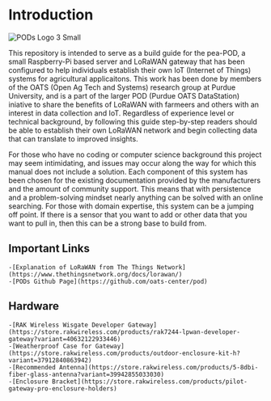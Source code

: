 # **Introduction**

![PODs Logo 3 Small](https://user-images.githubusercontent.com/126691160/222211216-1fea15bd-3a58-41ff-aba7-03c593b22b7b.jpeg)

This repository is intended to serve as a build guide for the pea-POD, a small Raspberry-Pi based server and LoRaWAN gateway that has been configured to help individuals establish their own IoT (Internet of Things) systems for agricultural applicaitons. This work has been done by members of the OATS (Open Ag Tech and Systems) research group at Purdue University, and is a part of the larger POD (Purdue OATS DataStation) iniative to share the benefits of LoRaWAN with farmeers and others with an interest in data collection and IoT. Regardless of experience level or technical background, by following this guide step-by-step readers should be able to establish their own LoRaWAN network and begin collecting data that can translate to improved insights.

For those who have no coding or computer science background this project may seem intimidating, and issues may occur along the way for which this manual does not include a solution. Each component of this system has been chosen for the existing documentation provided by the manufacturers and the amount of community support. This means that with persistence and a problem-solving mindset nearly anything can be solved with an online searching. For those with domain expertise, this system can be a jumping off point. If there is a sensor that you want to add or other data that you want to pull in, then this can be a strong base to build from.

## Important Links
    -[Explanation of LoRaWAN from The Things Network](https://www.thethingsnetwork.org/docs/lorawan/)
    -[PODs Github Page](https://github.com/oats-center/pod)

## Hardware
    -[RAK Wireless Wisgate Developer Gateway](https://store.rakwireless.com/products/rak7244-lpwan-developer-gateway?variant=40632122933446)
    -[Weatherproof Case for Gateway](https://store.rakwireless.com/products/outdoor-enclosure-kit-h?variant=37912840863942)
    -[Recommended Antenna](https://store.rakwireless.com/products/5-8dbi-fiber-glass-antenna?variant=39942855033030)
    -[Enclosure Bracket](https://store.rakwireless.com/products/pilot-gateway-pro-enclosure-holders)